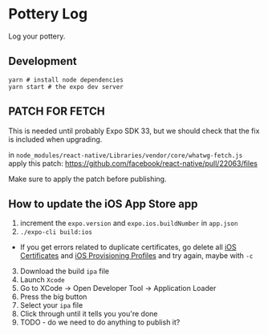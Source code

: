 # Pottery Log
Log your pottery.

## Development

```
yarn # install node dependencies
yarn start # the expo dev server
```

## PATCH FOR FETCH

This is needed until probably Expo SDK 33, but we should check that the fix is included when upgrading.

in `node_modules/react-native/Libraries/vendor/core/whatwg-fetch.js`
apply this patch: https://github.com/facebook/react-native/pull/22063/files

Make sure to apply the patch before publishing.

## How to update the iOS App Store app

1. increment the `expo.version` and `expo.ios.buildNumber` in `app.json`
2. `./expo-cli build:ios`

  - If you get errors related to duplicate certificates, go delete all [iOS Certificates](https://developer.apple.com/account/ios/certificate/) and [iOS Provisioning Profiles](https://developer.apple.com/account/ios/profile/) and try again, maybe with `-c`

3. Download the build `ipa` file
4. Launch `Xcode`
5. Go to XCode -> Open Developer Tool -> Application Loader
6. Press the big button
7. Select your `ipa` file
8. Click through until it tells you you're done
9. TODO - do we need to do anything to publish it?